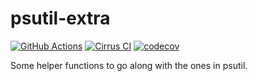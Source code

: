 # psutil-extra

[![GitHub Actions](https://github.com/cptpcrd/psutil-extra/workflows/CI/badge.svg?branch=master&event=push)](https://github.com/cptpcrd/psutil-extra/actions?query=workflow%3ACI+branch%3Amaster+event%3Apush)
[![Cirrus CI](https://api.cirrus-ci.com/github/cptpcrd/psutil-extra.svg?branch=master)](https://cirrus-ci.com/github/cptpcrd/psutil-extra)
[![codecov](https://codecov.io/gh/cptpcrd/psutil-extra/branch/master/graph/badge.svg)](https://codecov.io/gh/cptpcrd/psutil-extra)

Some helper functions to go along with the ones in psutil.
